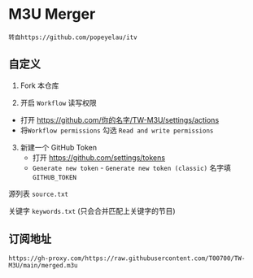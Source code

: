 # M3U Merger

`转自https://github.com/popeyelau/itv`

## 自定义

1. Fork 本仓库

2. 开启 `Workflow` 读写权限

- 打开 https://github.com/你的名字/TW-M3U/settings/actions
- 将`Workflow permissions` 勾选 `Read and write permissions`

3. 新建一个 GitHub Token
   - 打开 https://github.com/settings/tokens
   - `Generate new token` - `Generate new token (classic)` 名字填 `GITHUB_TOKEN`

源列表 `source.txt`

关键字 `keywords.txt` (只会合并匹配上关键字的节目)

## 订阅地址
~~~
https://gh-proxy.com/https://raw.githubusercontent.com/T00700/TW-M3U/main/merged.m3u
~~~
